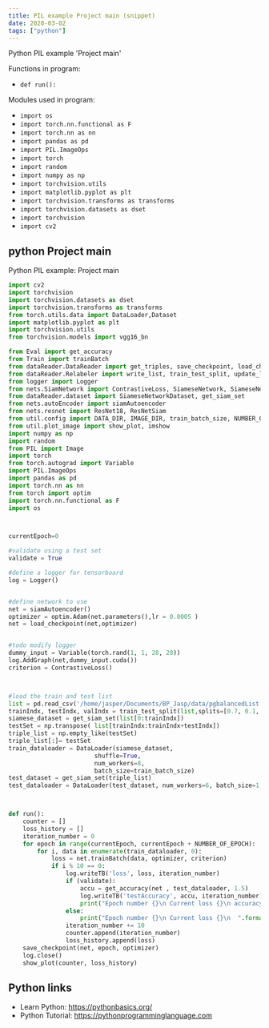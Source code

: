 ```yaml
---
title: PIL example Project main (snippet)
date: 2020-03-02
tags: ["python"]
---
```

Python PIL example 'Project main'

Functions in program: 
* `def run():`

Modules used in program: 
* `import os`
* `import torch.nn.functional as F`
* `import torch.nn as nn`
* `import pandas as pd`
* `import PIL.ImageOps`
* `import torch`
* `import random`
* `import numpy as np`
* `import torchvision.utils`
* `import matplotlib.pyplot as plt`
* `import torchvision.transforms as transforms`
* `import torchvision.datasets as dset`
* `import torchvision`
* `import cv2`

## python Project main

Python PIL example: Project main

```python
import cv2
import torchvision
import torchvision.datasets as dset
import torchvision.transforms as transforms
from torch.utils.data import DataLoader,Dataset
import matplotlib.pyplot as plt
import torchvision.utils
from torchvision.models import vgg16_bn

from Eval import get_accuracy
from Train import trainBatch
from dataReader.DataReader import get_triples, save_checkpoint, load_checkpoint, epoch
from dataReader.Relabeler import write_list, train_test_split, update_list
from logger import Logger
from nets.SiamNetwork import ContrastiveLoss, SiameseNetwork, SiameseNetworkRGB, SiameseNetwork2
from dataReader.dataset import SiameseNetworkDataset, get_siam_set
from nets.autoEncoder import siamAutoencoder
from nets.resnet import ResNet18, ResNetSiam
from util.config import DATA_DIR, IMAGE_DIR, train_batch_size, NUMBER_OF_EPOCH
from util.plot_image import show_plot, imshow
import numpy as np
import random
from PIL import Image
import torch
from torch.autograd import Variable
import PIL.ImageOps
import pandas as pd
import torch.nn as nn
from torch import optim
import torch.nn.functional as F
import os



currentEpoch=0

#validate using a test set
validate = True

#define a logger for tensorboard
log = Logger()


#define network to use
net = siamAutoencoder()
optimizer = optim.Adam(net.parameters(),lr = 0.0005 )
net = load_checkpoint(net,optimizer)


#todo modify logger
dummy_input = Variable(torch.rand(1, 1, 28, 28))
log.AddGraph(net,dummy_input.cuda())
criterion = ContrastiveLoss()



#load the train and test list
list = pd.read_csv('/home/jasper/Documents/BP_Jasp/data/pgbalancedList.csv', sep=',', header=None)
trainIndx, testIndx, valIndx = train_test_split(list,splits=[0.7, 0.1, 0.2])
siamese_dataset = get_siam_set(list[0:trainIndx])
testSet = np.transpose( list[trainIndx:trainIndx+testIndx])
triple_list = np.empty_like(testSet)
triple_list[:]= testSet
train_dataloader = DataLoader(siamese_dataset,
                        shuffle=True,
                        num_workers=8,
                        batch_size=train_batch_size)
test_dataset = get_siam_set(triple_list)
test_dataloader = DataLoader(test_dataset, num_workers=6, batch_size=1, shuffle=False)



def run():
    counter = []
    loss_history = []
    iteration_number = 0
    for epoch in range(currentEpoch, currentEpoch + NUMBER_OF_EPOCH):
        for i, data in enumerate(train_dataloader, 0):
            loss = net.trainBatch(data, optimizer, criterion)
            if i % 10 == 0:
                log.writeTB('loss', loss, iteration_number)
                if (validate):
                    accu = get_accuracy(net , test_dataloader, 1.5)
                    log.writeTB('testAccuracy', accu, iteration_number)
                    print("Epoch number {}\n Current loss {}\n accuracy  {}\n ".format(epoch, loss, accu))
                else:
                    print("Epoch number {}\n Current loss {}\n  ".format(epoch, loss))
                iteration_number += 10
                counter.append(iteration_number)
                loss_history.append(loss)
    save_checkpoint(net, epoch, optimizer)
    log.close()
    show_plot(counter, loss_history)

```

## Python links

- Learn Python: https://pythonbasics.org/
- Python Tutorial: https://pythonprogramminglanguage.com
